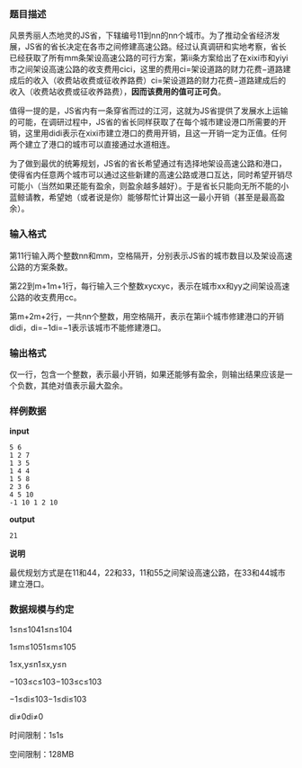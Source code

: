### 题目描述

风景秀丽人杰地灵的JS省，下辖编号11到nn的nn个城市。为了推动全省经济发展，JS省的省长决定在各市之间修建高速公路。经过认真调研和实地考察，省长已经获取了所有mm条架设高速公路的可行方案，第ii条方案给出了在xixi市和yiyi市之间架设高速公路的收支费用cici，这里的费用ci=架设道路的财力花费−道路建成后的收入（收费站收费或征收养路费）ci=架设道路的财力花费−道路建成后的收入（收费站收费或征收养路费），**因而该费用的值可正可负**。

值得一提的是，JS省内有一条穿省而过的江河，这就为JS省提供了发展水上运输的可能，在调研过程中，JS省的省长同样获取了在每个城市建设港口所需要的开销，这里用didi表示在xixi市建立港口的费用开销，且这一开销一定为正值。任何两个建立了港口的城市可以直接通过水道相连。

为了做到最优的统筹规划，JS省的省长希望通过有选择地架设高速公路和港口，使得省内任意两个城市可以通过这些新建的高速公路或港口互达，同时希望开销尽可能小（当然如果还能有盈余，则盈余越多越好）。于是省长只能向无所不能的小蓝鲸请教，希望她（或者说是你）能够帮忙计算出这一最小开销（甚至是最高盈余）。

### 输入格式

第11行输入两个整数nn和mm，空格隔开，分别表示JS省的城市数目以及架设高速公路的方案条数。

第22到m+1m+1行，每行输入三个整数xycxyc，表示在城市xx和yy之间架设高速公路的收支费用cc。

第m+2m+2行，一共nn个整数，用空格隔开，表示在第ii个城市修建港口的开销didi，di=−1di=−1表示该城市不能修建港口。

### 输出格式

仅一行，包含一个整数，表示最小开销，如果还能够有盈余，则输出结果应该是一个负数，其绝对值表示最大盈余。

### 样例数据

**input**

```
5 6
1 2 7
1 3 5
1 4 4
1 5 8
2 3 6
4 5 10
-1 10 1 2 10
```

**output**

```
21
```

**说明**

最优规划方式是在11和44，22和33，11和55之间架设高速公路，在33和44城市建立港口。

### 数据规模与约定

1≤n≤1041≤n≤104

1≤m≤1051≤m≤105

1≤x,y≤n1≤x,y≤n

−103≤c≤103−103≤c≤103

−1≤di≤103−1≤di≤103

di≠0di≠0

时间限制：1s1s

空间限制：128MB